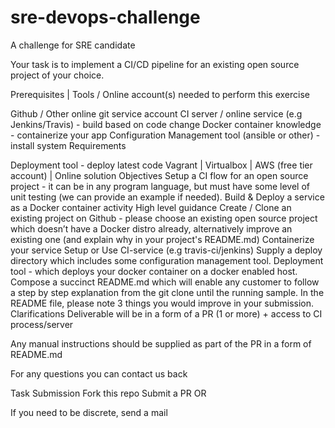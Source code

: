 # sre-devops-challenge
A challenge for SRE candidate

Your task is to implement a CI/CD pipeline for an existing open source project of your choice.

Prerequisites | Tools / Online account(s) needed to perform this exercise

Github / Other online git service account
CI server / online service (e.g Jenkins/Travis) - build based on code change
Docker container knowledge - containerize your app
Configuration Management tool (ansible or other) - install system
Requirements

Deployment tool - deploy latest code
Vagrant | Virtualbox | AWS (free tier account) | Online solution
Objectives
Setup a CI flow for an open source project - it can be in any program language, but must have some level of unit testing (we can provide an example if needed).
Build & Deploy a service as a Docker container activity
High level guidance
Create / Clone an existing project on Github - please choose an existing open source project which doesn’t have a Docker distro already, alternatively improve an existing one (and explain why in your project's README.md)
Containerize your service
Setup or Use CI-service (e.g travis-ci/jenkins)
Supply a deploy directory which includes some configuration management tool.
Deployment tool - which deploys your docker container on a docker enabled host.
Compose a succinct README.md which will enable any customer to follow a step by step explanation from the git clone until the running sample.
In the README file, please note 3 things you would improve in your submission.
Clarifications
Deliverable will be in a form of a PR (1 or more) + access to CI process/server

Any manual instructions should be supplied as part of the PR in a form of README.md

For any questions you can contact us back

Task Submission
Fork this repo
Submit a PR
OR

If you need to be discrete, send a mail
